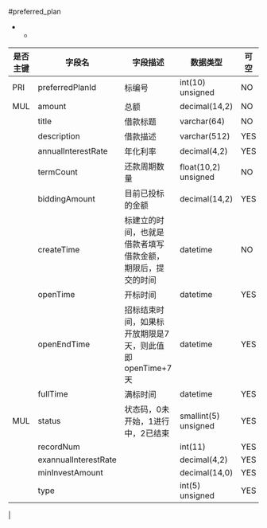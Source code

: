 #preferred_plan
* -
 
|是否主键	|字段名	|字段描述	|数据类型	|可空	|缺省	|
| --------|-----|-----|-----|-----|-----|
|PRI|preferredPlanId|标编号|int(10) unsigned|NO||
|MUL|amount|总额|decimal(14,2)|NO||
||title|借款标题|varchar(64)|NO||
||description|借款描述|varchar(512)|YES||
||annualInterestRate|年化利率|decimal(4,2)|YES||
||termCount|还款周期数量|float(10,2) unsigned|NO||
||biddingAmount|目前已投标的金额|decimal(14,2)|YES|0.00|
||createTime|标建立的时间，也就是借款者填写借款金额，期限后，提交的时间|datetime|NO||
||openTime|开标时间|datetime|YES||
||openEndTime|招标结束时间，如果标开放期限是7天，则此值即openTime+7天|datetime|YES||
||fullTime|满标时间|datetime|YES||
|MUL|status|状态码，0未开始，1进行中，2已结束|smallint(5) unsigned|YES|0|
||recordNum||int(11)|YES||
||exannualInterestRate||decimal(4,2)|YES||
||minInvestAmount||decimal(14,0)|YES||
||type||int(5) unsigned|YES|1|
|
